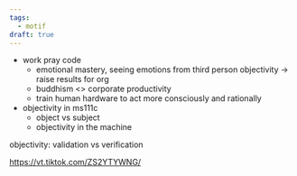 ```yaml
---
tags:
  - motif
draft: true
---
```


* work pray code
	* emotional mastery, seeing emotions from third person objectivity -> raise results for org
	* buddhism <> corporate productivity
	* train human hardware to act more consciously and rationally
* objectivity in ms111c
	* object vs subject
	* objectivity in the machine


objectivity: validation vs verification 

https://vt.tiktok.com/ZS2YTYWNG/